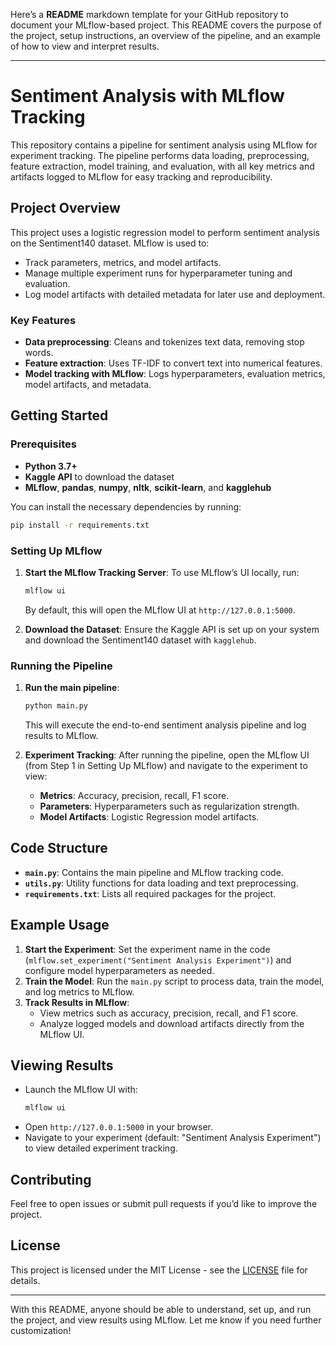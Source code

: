Here’s a **README** markdown template for your GitHub repository to document your MLflow-based project. This README covers the purpose of the project, setup instructions, an overview of the pipeline, and an example of how to view and interpret results.

---

# Sentiment Analysis with MLflow Tracking

This repository contains a pipeline for sentiment analysis using MLflow for experiment tracking. The pipeline performs data loading, preprocessing, feature extraction, model training, and evaluation, with all key metrics and artifacts logged to MLflow for easy tracking and reproducibility.

## Project Overview

This project uses a logistic regression model to perform sentiment analysis on the Sentiment140 dataset. MLflow is used to:
- Track parameters, metrics, and model artifacts.
- Manage multiple experiment runs for hyperparameter tuning and evaluation.
- Log model artifacts with detailed metadata for later use and deployment.

### Key Features
- **Data preprocessing**: Cleans and tokenizes text data, removing stop words.
- **Feature extraction**: Uses TF-IDF to convert text into numerical features.
- **Model tracking with MLflow**: Logs hyperparameters, evaluation metrics, model artifacts, and metadata.

## Getting Started

### Prerequisites
- **Python 3.7+**
- **Kaggle API** to download the dataset
- **MLflow**, **pandas**, **numpy**, **nltk**, **scikit-learn**, and **kagglehub**

You can install the necessary dependencies by running:
```bash
pip install -r requirements.txt
```

### Setting Up MLflow

1. **Start the MLflow Tracking Server**:
   To use MLflow’s UI locally, run:
   ```bash
   mlflow ui
   ```
   By default, this will open the MLflow UI at `http://127.0.0.1:5000`.

2. **Download the Dataset**:
   Ensure the Kaggle API is set up on your system and download the Sentiment140 dataset with `kagglehub`.

### Running the Pipeline

1. **Run the main pipeline**:
   ```bash
   python main.py
   ```
   This will execute the end-to-end sentiment analysis pipeline and log results to MLflow.

2. **Experiment Tracking**:
   After running the pipeline, open the MLflow UI (from Step 1 in Setting Up MLflow) and navigate to the experiment to view:
   - **Metrics**: Accuracy, precision, recall, F1 score.
   - **Parameters**: Hyperparameters such as regularization strength.
   - **Model Artifacts**: Logistic Regression model artifacts.

## Code Structure

- **`main.py`**: Contains the main pipeline and MLflow tracking code.
- **`utils.py`**: Utility functions for data loading and text preprocessing.
- **`requirements.txt`**: Lists all required packages for the project.

## Example Usage

1. **Start the Experiment**: Set the experiment name in the code (`mlflow.set_experiment("Sentiment Analysis Experiment")`) and configure model hyperparameters as needed.
2. **Train the Model**: Run the `main.py` script to process data, train the model, and log metrics to MLflow.
3. **Track Results in MLflow**:
   - View metrics such as accuracy, precision, recall, and F1 score.
   - Analyze logged models and download artifacts directly from the MLflow UI.

## Viewing Results

- Launch the MLflow UI with:
  ```bash
  mlflow ui
  ```
- Open `http://127.0.0.1:5000` in your browser.
- Navigate to your experiment (default: "Sentiment Analysis Experiment") to view detailed experiment tracking.

## Contributing

Feel free to open issues or submit pull requests if you’d like to improve the project.

## License

This project is licensed under the MIT License - see the [LICENSE](LICENSE) file for details.

---

With this README, anyone should be able to understand, set up, and run the project, and view results using MLflow. Let me know if you need further customization!

